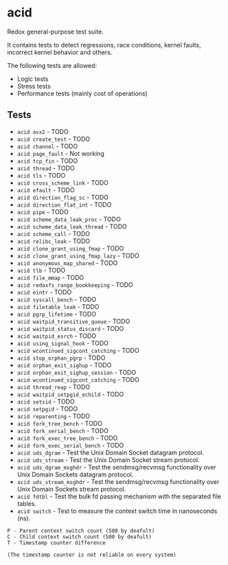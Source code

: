 # acid

Redox general-purpose test suite.

It contains tests to detect regressions, race conditions, kernel faults, incorrect kernel behavior and others.

The following tests are allowed:

- Logic tests
- Stress tests
- Performance tests (mainly cost of operations)

## Tests

- `acid avx2` - TODO
- `acid create_test` - TODO
- `acid channel` - TODO
- `acid page_fault` - Not working
- `acid tcp_fin` - TODO
- `acid thread` - TODO
- `acid tls` - TODO
- `acid cross_scheme_link` - TODO
- `acid efault` - TODO
- `acid direction_flag_sc` - TODO
- `acid direction_flat_int` - TODO
- `acid pipe` - TODO
- `acid scheme_data_leak_proc` - TODO
- `acid scheme_data_leak_thread` - TODO
- `acid scheme_call` - TODO
- `acid relibc_leak` - TODO
- `acid clone_grant_using_fmap` - TODO
- `acid clone_grant_using_fmap_lazy` - TODO
- `acid anonymous_map_shared` - TODO
- `acid tlb` - TODO
- `acid file_mmap` - TODO
- `acid redoxfs_range_bookkeeping` - TODO
- `acid eintr` - TODO
- `acid syscall_bench` - TODO
- `acid filetable_leak` - TODO
- `acid pgrp_lifetime` - TODO
- `acid waitpid_transitive_queue` - TODO
- `acid waitpid_status_discard` - TODO
- `acid waitpid_esrch` - TODO
- `acid using_signal_hook` - TODO
- `acid wcontinued_sigcont_catching` - TODO
- `acid stop_orphan_pgrp` - TODO
- `acid orphan_exit_sighup` - TODO
- `acid orphan_exit_sighup_session` - TODO
- `acid wcontinued_sigcont_catching` - TODO
- `acid thread_reap` - TODO
- `acid waitpid_setpgid_echild` - TODO
- `acid setsid` - TODO
- `acid setpgid` - TODO
- `acid reparenting` - TODO
- `acid fork_tree_bench` - TODO
- `acid fork_serial_bench` - TODO
- `acid fork_exec_tree_bench` - TODO
- `acid fork_exec_serial_bench` - TODO
- `acid uds_dgram` - Test the Unix Domain Socket datagram protocol.
- `acid uds_stream` - Test the Unix Domain Socket stream protocol.
- `acid uds_dgram_msghdr` - Test the sendmsg/recvmsg functionality over Unix Domain Sockets datagram protocol.
- `acid uds_stream_msghdr` - Test the sendmsg/recvmsg functionality over Unix Domain Sockets stream protocol.
- `acid fdtbl` - Test the bulk fd passing mechanism with the separated file tables.
- `acid switch` - Test to measure the context switch time in nanoseconds (ns).

```
P - Parent context switch count (500 by deafult)
C - Child context switch count (500 by deafult)
T - Timestamp counter difference

(The timestamp counter is not reliable on every system)
```
